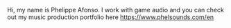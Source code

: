 Hi, my name is Phelippe Afonso.
I work with game audio and you can check out my music production portfolio here https://www.phelsounds.com/en

<!---
PhelSounds/PhelSounds is a ✨ special ✨ repository because its `README.md` (this file) appears on your GitHub profile.
You can click the Preview link to take a look at your changes.
--->
